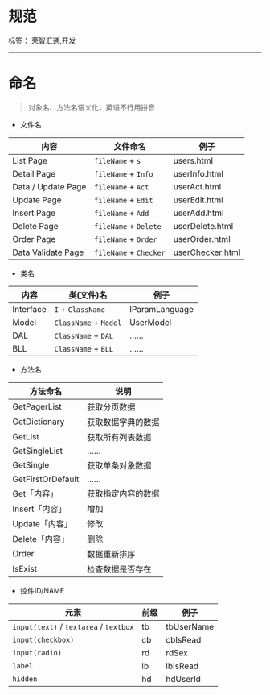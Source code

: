 # 规范

标签： 荣智汇通,开发

---

# 命名

> 对象名、方法名语义化，英语不行用拼音


- 文件名

| 内容 | 文件命名 | 例子 |
| ---- | -------- | ---- |
| List Page | `fileName` + `s` | users.html |
| Detail Page | `fileName` + `Info` | userInfo.html |
| Data / Update Page | `fileName` + `Act` | userAct.html |
| Update Page | `fileName` + `Edit` | userEdit.html |
| Insert Page | `fileName` + `Add` | userAdd.html |
| Delete Page | `fileName` + `Delete` | userDelete.html |
| Order Page | `fileName` + `Order` | userOrder.html |
| Data Validate Page | `fileName` + `Checker` | userChecker.html |


- 类名

|  内容  |  类(文件)名  |  例子  |  
|  -----  |  -----  |  -----  |  
|  Interface  |  `I` + `ClassName`  |  IParamLanguage  |  
|  Model  |  `ClassName` + `Model`  |  UserModel  |  
|  DAL  |  `ClassName` + `DAL`  | …… |  
|  BLL  |  `ClassName` + `BLL`  | …… |  


- 方法名

|   方法命名   |   说明   |  
|  ------  |  ------  |  
|  GetPagerList  |  获取分页数据  |  
|  GetDictionary  |  获取数据字典的数据  |  
|  GetList  |  获取所有列表数据  |  
|  GetSingleList  | …… |
|  GetSingle  |  获取单条对象数据  |  
|  GetFirstOrDefault  | …… |
|  Get「内容」  |  获取指定内容的数据  |  
|  Insert「内容」  |  增加  |  
|  Update「内容」  |  修改  |  
|  Delete「内容」  |  删除  |  
|  Order  |  数据重新排序  |  
|  IsExist  |  检查数据是否存在  |  


- 控件ID/NAME

|   元素   |   前缀   |   例子   |  
|  ------  |  ------  |  ------  |  
|  `input(text)` / `textarea` / `textbox`  |  tb  |  tbUserName  |  
|  `input(checkbox)`  |  cb  |  cbIsRead  |  
|  `input(radio)`  |  rd  |  rdSex  |  
|  `label`  |  lb  |  lbIsRead  |  
|  `hidden`  |  hd  |  hdUserId  |  





















